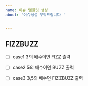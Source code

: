 ```yaml
---
name: 이슈 템플릿 생성
about: '이슈생성 부탁드립니다 '


---
```


## FIZZBUZZ 
-[ ] case1 3의 배수이면 FIZZ 출력

 
-[ ] case2 5의 배수이면 BUZZ 출력

 
-[ ] case3 3,5의 배수면 FIZZBUZZ 출력
